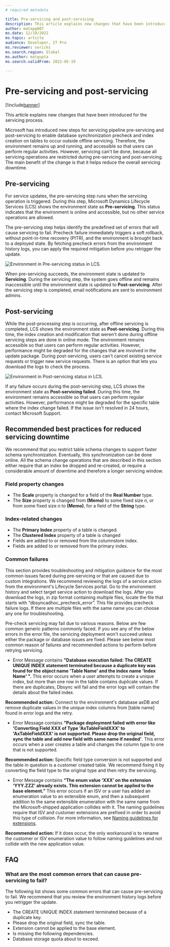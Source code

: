 ```yaml
---
# required metadata

title: Pre-servicing and post-servicing
description: This article explains new changes that have been introduced for the servicing process.
author: matapg007
ms.date: 12/19/2022
ms.topic: article
audience: Developer, IT Pro
ms.reviewer: sericks
ms.search.region: Global
ms.author: matgupta
ms.search.validFrom: 2022-05-19

---
```


# Pre-servicing and post-servicing

[!include[banner](../includes/banner.md)]

This article explains new changes that have been introduced for the servicing process.

Microsoft has introduced new steps for servicing pipeline pre-servicing and post-servicing to enable database synchronization precheck and index creation on tables to occur outside offline servicing. Therefore, the environment remains up and running, and accessible so that users can perform regular activities. However, servicing can't be done, because all servicing operations are restricted during pre-servicing and post-servicing. The main benefit of the change is that it helps reduce the overall servicing downtime.

## Pre-servicing

For service updates, the pre-servicing step runs when the servicing operation is triggered. During this step, Microsoft Dynamics Lifecycle Services (LCS) shows the environment state as **Pre-servicing**. This status indicates that the environment is online and accessible, but no other service operations are allowed.

The pre-servicing step helps identify the predefined set of errors that will cause servicing to fail. Precheck failure immediately triggers a soft rollback, without point-in-time recovery (PITR), and the environment is brought back to a deployed state. By fetching precheck errors from the environment history logs, you can apply the required mitigation before you retrigger the update.

![Environment in Pre-servicing status in LCS.](https://user-images.githubusercontent.com/90061039/170361108-a669f070-5001-44b0-8e0b-81c5edca51cd.png)

When pre-servicing succeeds, the environment state is updated to **Servicing**. During the servicing step, the system goes offline and remains inaccessible until the environment state is updated to **Post-servicing**. After the servicing step is completed, email notifications are sent to environment admins.

## Post-servicing

While the post-processing step is occurring, after offline servicing is completed, LCS shows the environment state as **Post-servicing**. During this time, the index creation and modification that weren't done during offline servicing steps are done in online mode. The environment remains accessible so that users can perform regular activities. However, performance might be degraded for the changes that are involved in the update package. During post-servicing, users can't cancel existing service requests or trigger new service requests. There is an option that lets you download the logs to check the process.

![Environment in Post-servicing status in LCS.](https://user-images.githubusercontent.com/90061039/170360282-65acc76f-e7d9-4980-86c3-d8d9224fb08c.png)

If any failure occurs during the post-servicing step, LCS shows the environment state as **Post-servicing failed**. During this time, the environment remains accessible so that users can perform regular activities. However, performance might be degraded for the specific table where the index change failed. If the issue isn't resolved in 24 hours, contact Microsoft Support.

## Recommended best practices for reduced servicing downtime

We recommend that you restrict table schema changes to support faster schema synchronization. Eventually, this synchronization can be done online. All the schema change operations that are described in this section either require that an index be dropped and re-created, or require a considerable amount of downtime and therefore a longer servicing window.

### Field property changes

- The **Scale** property is changed for a field of the **Real Number** type.
- The **Size** property is changed from **(Memo)** to some fixed size *n*, or from some fixed size *n* to **(Memo)**, for a field of the **String** type.

### Index-related changes

- The **Primary Index** property of a table is changed.
- The **Clustered Index** property of a table is changed
- Fields are added to or removed from the columnstore index.
- Fields are added to or removed from the primary index.

### Common failures
This section provides troubleshooting and mitigation guidance for the most common issues faced during pre-servicing or that are caused due to custom integrations. We recommend reviewing the logs of a service action from the environment's Lifecycle Services portal. Go to the environment history and select target service action to download the logs. After you download the logs, in zip format containing multiple files, locate the file that starts with “dbsyncadhoc_precheck_error”. This file provides precheck failure logs. If there are multiple files with the same name you can choose any one for troubleshooting.

Pre-check servicing may fail due to various reasons. Below are few common generic patterns commonly faced. If you see any of the below errors in the error file, the servicing deployment won't succeed unless either the package or database issues are fixed. Please see below most common reason of failures and recommended actions to perform before retrying servicing.

- Error Message contains **"Database execution failed: The CREATE UNIQUE INDEX statement terminated because a duplicate key was found for the object name 'Table Name' and the index name 'Index Name' ".** This error occurs when a user attempts to create a unique index, but more than one row in the table contains duplicate values. If there are duplicates, Dbsync will fail and the error logs will contain the details about the failed index.

**Recommended action:** Connect to the environment's database axDB and remove duplicate values in the unique index columns from [table name] found in error logs and the retry.

- Error Message contains **"Package deployment failed with error like 'Converting Field XXX of Type 'AxTableFieldXXX' to 'AxTableFieldXXX' is not supported. Please drop the original field, sync the table and add new field with same name if needed'**. This error occurs when a user creates a table and changes the column type to one that is not supported. 
 
**Recommended action:** Specific field type conversion is not supported and the table in question is a customer created table. We recommend fixing it by converting the field type to the original type and then retry the servicing.

- Error Message contains **“The enum value ‘XXX’ on the extension ‘YYY.ZZZ’ already exists. This extension cannot be applied to the base element.”** This error occurs if an ISV or a user has added an enumeration value to an extensible enum, and then a subsequent addition to the same extensible enumeration with the same name from the Microsoft-shipped application collides with it. The naming guidelines require that ISV and customer extensions are prefixed in order to avoid this type of collision. For more information, see [Naming guidelines for extensions](../extensibility/naming-guidelines-extensions.md#naming-model-elements).

**Recommended action:** If it does occur, the only workaround is to rename the customer or ISV enumeration value to follow naming guidelines and not collide with the new application value.
 
## FAQ

### What are the most common errors that can cause pre-servicing to fail?

The following list shows some common errors that can cause pre-servicing to fail. We recommend that you review the environment history logs before you retrigger the update.

- The CREATE UNIQUE INDEX statement terminated because of a duplicate key.
- Please drop the original field, sync the table.
- Extension cannot be applied to the base element.
- Is missing the following dependencies.
- Database storage quota about to exceed.
